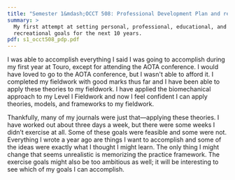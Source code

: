 ```yaml
---
title: "Semester 1&mdash;OCCT 508: Professional Development Plan and reflection"
summary: >
  My first attempt at setting personal, professional, educational, and
  recreational goals for the next 10 years.
pdf: s1_occt508_pdp.pdf
---
```

I was able to accomplish everything I said I was going to accomplish during my
first year at Touro, except for attending the AOTA conference. I would have
loved to go to the AOTA conference, but I wasn't able to afford it. I completed
my fieldwork with good marks thus far and I have been able to apply these
theories to my fieldwork. I have applied the biomechanical approach to my Level
I Fieldwork and now I feel confident I can apply theories, models, and
frameworks to my fieldwork.

Thankfully, many of my journals were just that&mdash;applying these theories. I
have worked out about three days a week, but there were some weeks I didn’t
exercise at all. Some of these goals were feasible and some were not. Everything
I wrote a year ago are things I want to accomplish and some of the ideas were
exactly what I thought I might learn. The only thing I might change that seems
unrealistic is memorizing the practice framework.  The exercise goals might also
be too ambitious as well; it will be interesting to see which of my goals I can
accomplish.
